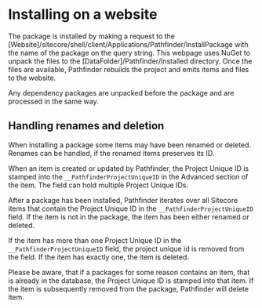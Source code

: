 # Installing on a website 
The package is installed by making a request to the [Website]/sitecore/shell/client/Applications/Pathfinder/InstallPackage with the name of the 
package on the query string. This webpage uses NuGet to unpack the files to the [DataFolder]/Pathfinder/Installed directory. Once the files 
are available, Pathfinder rebuilds the project and emits items and files to the website.

Any dependency packages are unpacked before the package and are processed in the same way.

## Handling renames and deletion
When installing a package some items may have been renamed or deleted. Renames can be handled, if the renamed items preserves its ID.

When an item is created or updated by Pathfinder, the Project Unique ID is stamped into the `__PathfinderProjectUniqueID` in the
Advanced section of the item. The field can hold multiple Project Unique IDs.

After a package has been installed, Pathfinder iterates over all Sitecore items that contain the Project Unique ID in the
`__PathfinderProjectUniqueID` field. If the item is not in the package, the item has been either renamed or deleted. 

If the item has more than one Project Unique ID in the `__PathfinderProjectUniqueID` field, the project unique id is removed from 
the field. If the item has exactly one, the item is deleted.

Please be aware, that if a packages for some reason contains an item, that is already in the database, the Project Unique ID is
stamped into that item. If the item is subsequently removed from the package, Pathfinder will delete item.

